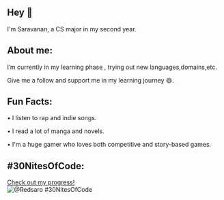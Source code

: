 ## Hey 👋
I'm Saravanan, a CS major in my second year.

## About me:

I’m currently in my learning phase , trying out new languages,domains,etc.

Give me a follow and support me in my learning journey 😄.

## Fun Facts:
• I listen to rap and indie songs.

• I read a lot of manga and novels.

• I'm a huge gamer who loves both competitive and story-based games.

## #30NitesOfCode:
  [Check out my progress!](https://www.codedex.io/@Redsaro/30-nites-of-code)  
  ![@Redsaro #30NitesOfCode](https://www.codedex.io/api/petStatus?user=Redsaro)

<!--
**Redsaro/Redsaro** is a ✨ _special_ ✨ repository because its `README.md` (this file) appears on your GitHub profile.

Here are some ideas to get you started:

- 🔭 I’m currently working on ...
- 🌱 I’m currently learning ...
- 👯 I’m looking to collaborate on ...
- 🤔 I’m looking for help with ...
- 💬 Ask me about ...
- 📫 How to reach me: ...
- 😄 Pronouns: ...
- ⚡ Fun fact: ...
-->
